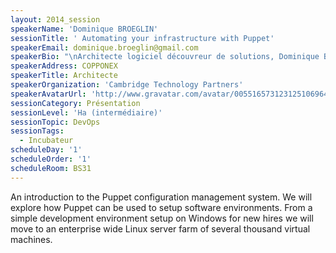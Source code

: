 ```yaml
---
layout: 2014_session
speakerName: 'Dominique BROEGLIN'
sessionTitle: ' Automating your infrastructure with Puppet'
speakerEmail: dominique.broeglin@gmail.com
speakerBio: "\nArchitecte logiciel découvreur de solutions, Dominique Broeglin développe depuis plus de 15 ans des applications Java et Ruby dans des domaines d’activités variées allant des télécommunications aux transports en passant par la presse et le commerce en ligne.\nAprès avoir découvert l’Agile à la fin des années 90, il en est devenu adepte. Son expérience lui a montré l’importance de la pratique des techniques de programmation. Il organise notamment des Coding Dojo pour permettre aux développeurs de perfectionner ces techniques."
speakerAddress: COPPONEX
speakerTitle: Architecte
speakerOrganization: 'Cambridge Technology Partners'
speakerAvatarUrl: 'http://www.gravatar.com/avatar/005516573123125106964ea71c3c7395?size=200&default=mm'
sessionCategory: Présentation
sessionLevel: 'Ha (intermédiaire)'
sessionTopic: DevOps
sessionTags:
  - Incubateur
scheduleDay: '1'
scheduleOrder: '1'
scheduleRoom: BS31
---
```


An introduction to the Puppet configuration management system. We will explore how Puppet can be used to setup software environments. From a simple development environment setup on Windows for new hires we will move to an enterprise wide Linux server farm of several thousand virtual machines.
